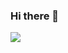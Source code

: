 ### Hi there 👋

<picture>
    <source media="(prefers-color-scheme: dark)" srcset="https://streak-stats.demolab.com?user=wwoskie&theme=dark" />
    <img src="https://streak-stats.demolab.com?user=wwoskie&theme=default" />
</picture>

<!--
**wwoskie/wwoskie** is a ✨ _special_ ✨ repository because its `README.md` (this file) appears on your GitHub profile.

Here are some ideas to get you started:

- 🔭 I’m currently working on ...
- 🌱 I’m currently learning ...
- 👯 I’m looking to collaborate on ...
- 🤔 I’m looking for help with ...
- 💬 Ask me about ...
- 📫 How to reach me: ...
- 😄 Pronouns: ...
- ⚡ Fun fact: ...
-->
